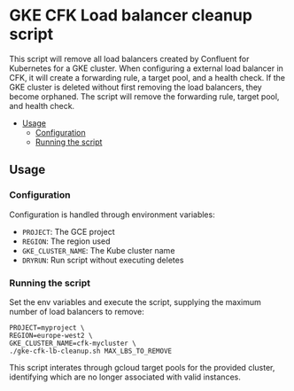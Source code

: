 GKE CFK Load balancer cleanup script
===================

This script will remove all load balancers created by Confluent for Kubernetes for a GKE cluster.
When configuring a external load balancer in CFK, it will create a forwarding rule, a target pool, and a health check.
If the GKE cluster is deleted without first removing the load balancers, they become orphaned.
The script will remove the forwarding rule, target pool, and health check.

<!-- toc -->

- [Usage](#usage)
  * [Configuration](#configuration)
  * [Running the script](#running-the-script)

<!-- tocstop -->

Usage
-----

### Configuration

Configuration is handled through environment variables:

- `PROJECT`: The GCE project
- `REGION`: The region used
- `GKE_CLUSTER_NAME`: The Kube cluster name
- `DRYRUN`: Run script without executing deletes

### Running the script

Set the env variables and execute the script, supplying the maximum number of load balancers to remove:
```
PROJECT=myproject \
REGION=europe-west2 \
GKE_CLUSTER_NAME=cfk-mycluster \
./gke-cfk-lb-cleanup.sh MAX_LBS_TO_REMOVE
```

This script interates through gcloud target pools for the provided cluster, 
identifying which are no longer associated with valid instances.
